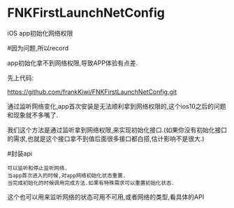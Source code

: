 # FNKFirstLaunchNetConfig
iOS app初始化网络权限

#因为问题,所以record

app初始化拿不到网络权限,导致APP体验有点差.

先上代码:

https://github.com/frankKiwi/FNKFirstLaunchNetConfig.git

通过监听网络变化,app首次安装是无法顺利拿到网络权限的,这个ios10之后的问题和现象就不多嘴了.

我们这个方法是通过监听拿到网络权限,来实现初始化接口.(如果你没有初始化接口的需求,也就是这个接口拿不到值后面很多接口都白搭,估计影响不是很大.)

#封装api
```
可以监听和停止监听网络.
当app首次进入的时候,对app网络初始化状态重置.
当完成初始化的时候调用完成方法.如果有特殊需求可以重置初始化状态.
```

这个也可以用来监听网络的状态可用不可用,或者网络的类型,看具体的API


